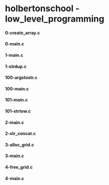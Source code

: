 # holbertonschool - low_level_programming

#### 0-create_array.c
#### 0-main.c
#### 1-main.c
#### 1-strdup.c
#### 100-argstostr.c
#### 100-main.c
#### 101-main.c
#### 101-strtow.c
#### 2-main.c
#### 2-str_concat.c
#### 3-alloc_grid.c
#### 3-main.c
#### 4-free_grid.c
#### 4-main.c